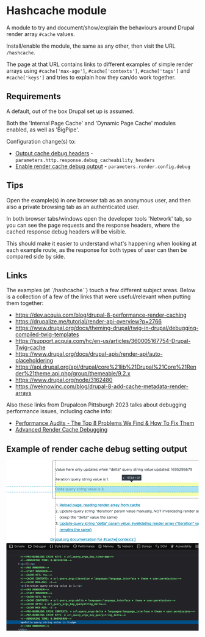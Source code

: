 # Hashcache module

A module to try and document/show/explain the behaviours around Drupal render array `#cache` values.

Install/enable the module, the same as any other, then visit the URL `/hashcache`.

The page at that URL contains links to different examples of simple render arrays using `#cache['max-age']`, `#cache['contexts']`, `#cache['tags']` and `#cache['keys']` and tries to explain how they can/do work together.

## Requirements

A default, out of the box Drupal set up is assumed.

Both the 'Internal Page Cache' and 'Dynamic Page Cache' modules enabled, as well as 'BigPipe'.

Configuration change(s) to:

- [Output cache debug headers](https://www.drupal.org/docs/8/api/responses/cacheableresponseinterface#debugging) - `parameters.http.response.debug_cacheability_headers`
- [Enable render cache debug output](https://www.drupal.org/node/3162480) - `parameters.render.config.debug`

## Tips

Open the example(s) in one browser tab as an anonymous user, and then also a private browsing tab as an authenticated user.

In both browser tabs/windows open the developer tools 'Network' tab, so you can see the page requests and the response headers, where the cached response debug headers will be visible.

This should make it easier to understand what's happening when looking at each example route, as the response for both types of user can then be compared side by side.

## Links

The examples (at `/hashcache``) touch a few different subject areas. Below is a collection of a few of the links that were useful/relevant when putting them together:

- https://dev.acquia.com/blog/drupal-8-performance-render-caching
- https://drupalize.me/tutorial/render-api-overview?p=2766
- https://www.drupal.org/docs/theming-drupal/twig-in-drupal/debugging-compiled-twig-templates
- https://support.acquia.com/hc/en-us/articles/360005167754-Drupal-Twig-cache
- https://www.drupal.org/docs/drupal-apis/render-api/auto-placeholdering
- https://api.drupal.org/api/drupal/core%21lib%21Drupal%21Core%21Render%21theme.api.php/group/themeable/9.2.x
- https://www.drupal.org/node/3162480
- https://weknowinc.com/blog/drupal-8-add-cache-metadata-render-arrays

Also these links from Drupalcon Pittsburgh 2023 talks about debugging performance issues, including cache info:

- [Performance Audits - The Top 8 Problems We Find & How To Fix Them](https://www.youtube.com/watch?v=-pBSXCzjGV8)
- [Advanced Render Cache Debugging](https://www.youtube.com/watch?v=OW0AQivO8Bw)

## Example of render cache debug setting output

![Browser console showing debug markup](render_cache_debug_output_example.png)